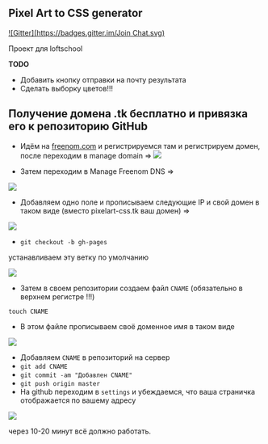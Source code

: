 
Pixel Art to CSS generator
--------------------------
[![Gitter](https://badges.gitter.im/Join Chat.svg)](https://gitter.im/benny214/PixelArt-to-CSS?utm_source=badge&utm_medium=badge&utm_campaign=pr-badge&utm_content=badge)

Проект для loftschool

**TODO**
* Добавить кнопку отправки на почту результата
* Сделать выборку цветов!!!

## Получение домена .tk бесплатно и привязка его к репозиторию GitHub  ##

* Идём на [freenom.com](http://freenom.com/) и регистрируемся там и регистрируем домен, после переходим в manage domain =>
![](http://i.imgur.com/98bYO32.png) 

* Затем переходим в Manage Freenom DNS =>

![](http://i.imgur.com/bii0lHo.png)

* Добавляем одно поле и прописываем следующие IP  и свой домен в таком виде (вместо pixelart-css.tk ваш домен) =>

![](http://i.imgur.com/8Rycaui.png)


*  `git checkout -b gh-pages`

устанавливаем эту ветку по умолчанию

![](http://i.imgur.com/Hve5dSr.png)

* Затем в своем репозитории создаем файл `CNAME` (обязательно в верхнем регистре !!!)

 `touch CNAME`
    
* В этом файле прописываем своё доменное имя в таком виде

![](http://i.imgur.com/24vbNee.png)

* Добавляем `CNAME` в репозиторий на сервер
*  `git add CNAME` 
* `git commit -am "Добавлен CNAME"` 
* `git push origin master`
* На github переходим в `settings` и убеждаемся, что ваша страничка отображается по вашему адресу 

![](http://i.imgur.com/xRReZwz.png)

через 10-20 минут всё должно работать.
